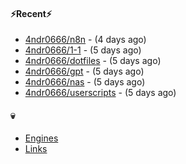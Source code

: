 #### ⚡Recent⚡

- [4ndr0666/n8n](https://github.com/4ndr0666/n8n) - (4 days ago)
- [4ndr0666/1-1](https://github.com/4ndr0666/1-1) - (5 days ago)
- [4ndr0666/dotfiles](https://github.com/4ndr0666/dotfiles) - (5 days ago)
- [4ndr0666/gpt](https://github.com/4ndr0666/gpt) - (5 days ago)
- [4ndr0666/nas](https://github.com/4ndr0666/nas) - (5 days ago)
- [4ndr0666/userscripts](https://github.com/4ndr0666/userscripts) - (5 days ago)

#### 💀
- [Engines](https://github.com/hoothin/SearchJumper/discussions/73)
- [Links](https://github.com/4ndr0666/Links/blob/main/README.md)

